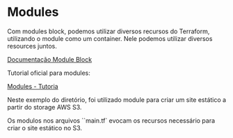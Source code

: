# Modules  

Com modules block, podemos utilizar diversos recursos do Terraform, utilizando o module como um container. Nele podemos utilizar diversos resources juntos.    

[Documentação Module Block](https://developer.hashicorp.com/terraform/language/modules/syntax)   
 

Tutorial oficial para modules:  

[Modules - Tutoria](https://developer.hashicorp.com/terraform/tutorials/modules?utm_source=WEBSITE&utm_medium=WEB_IO&utm_offer=ARTICLE_PAGE&utm_content=DOCS)   


Neste exemplo do diretório, foi utilizado module para criar um site estático a partir do storage AWS S3.   

Os modulos nos arquivos ``main.tf` evocam os recursos necessário para criar o site estático no S3. 